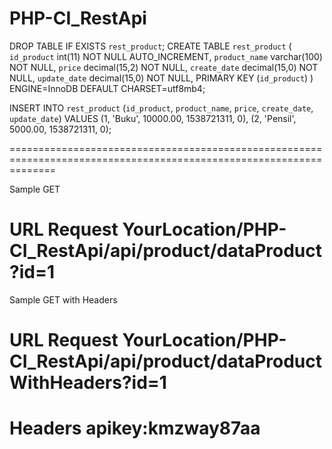 # PHP-CI_RestApi

DROP TABLE IF EXISTS `rest_product`;
CREATE TABLE `rest_product` (
  `id_product` int(11) NOT NULL AUTO_INCREMENT,
  `product_name` varchar(100) NOT NULL,
  `price` decimal(15,2) NOT NULL,
  `create_date` decimal(15,0) NOT NULL,
  `update_date` decimal(15,0) NOT NULL,
  PRIMARY KEY (`id_product`)
) ENGINE=InnoDB DEFAULT CHARSET=utf8mb4;

INSERT INTO `rest_product` (`id_product`, `product_name`, `price`, `create_date`, `update_date`) VALUES
(1,	'Buku',	10000.00,	1538721311,	0),
(2,	'Pensil',	5000.00,	1538721311,	0);



 ====================================================================================================================


 Sample GET
 # URL Request  YourLocation/PHP-CI_RestApi/api/product/dataProduct?id=1
 
 Sample GET with Headers
 # URL Request YourLocation/PHP-CI_RestApi/api/product/dataProductWithHeaders?id=1
 # Headers apikey:kmzway87aa


 